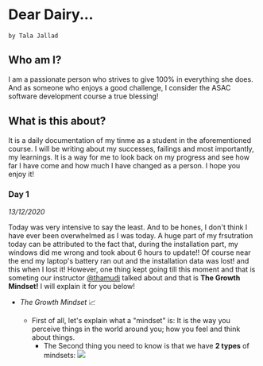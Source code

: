  # Dear Dairy...

    by Tala Jallad
    
   ## Who am I?
   I am a passionate person who strives to give 100% in everything she does.
   And as someone who enjoys a good challenge, I consider the ASAC software development course a true blessing!
     
   ## What is this about? 
   
   It is a daily documentation of my tinme as a student in the aforementioned course. I will be writing about my successes, failings and most importantly, my learnings. It is a      way for me to look back on my progress and see how far I have come and how much I have changed as a person. I hope you enjoy it! 
   
   ### Day 1
   *13/12/2020*
   
   Today was  very intensive to say the least. And to be hones, I don't think I have ever been overwhelmed as I was today. A huge part of my frsutration today can be attributed to the fact that, during the installation part, my windows did me wrong and took about 6 hours to update!! Of course near the end my laptop's battery ran out and the installation data was lost! and this when I lost it! However, one thing kept going till this moment and that is someting our instructor [@thamudi](https://github.com/thamudi) talked about and that is **The Growth Mindset!** I will explain it for you below!
   
   * *The Growth Mindset* :chart_with_upwards_trend: 
      
      - First of all, let's explain what a "mindset" is: It is the way you perceive things in the world around you; how you feel and think about things. 
         - The Second thing you need to know is that we have **2 types** of mindsets: 
        ![](https://blog.cengage.com/wp-content/uploads/2020/11/blog-growth-mindset-1511130.png)
     
     
  
  
   
   
     
     
    
    
    
